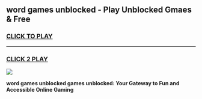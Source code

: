 
## word games unblocked - Play Unblocked Gmaes & Free
<h3>
<a href="https://news.freeplayer.one?title=word_games_unblocked&ref=16F">CLICK TO PLAY</a></h3>
<hr>

<h3>
<a href="https://news.freeplayer.one?title=word_games_unblocked&ref=16F">CLICK 2 PLAY</a>
  
</h3>

<a href="https://news.freeplayer.one?title=word_games_unblocked&ref=16F/"><img src="https://clearcache.store/games.png"></a>


**word games unblocked games unblocked: Your Gateway to Fun and Accessible Online Gaming**
